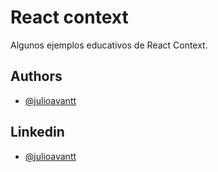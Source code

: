 
# React context

Algunos ejemplos educativos de React Context.


## Authors

- [@julioavantt](https://www.github.com/julioavantt)

## Linkedin

- [@julioavantt](https://linkedin.com/in/julio-avantt)

